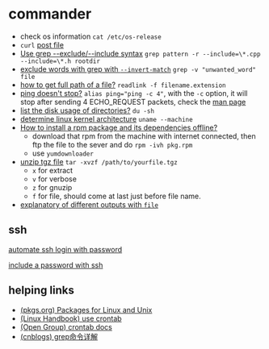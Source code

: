 # commander

- check os information `cat /etc/os-release`
- `curl` [post file](https://stackoverflow.com/questions/12667797/using-curl-to-upload-post-data-with-files)
- [Use grep --exclude/--include syntax](https://stackoverflow.com/questions/221921/use-grep-exclude-include-syntax-to-not-grep-through-certain-files) `grep pattern -r --include=\*.cpp --include=\*.h rootdir`
- [exclude words with grep with `--invert-match`](https://stackoverflow.com/questions/4538253/how-can-i-exclude-one-word-with-grep) `grep -v "unwanted_word" file`
- [how to get full path of a file?](https://stackoverflow.com/questions/5265702/how-to-get-full-path-of-a-file) `readlink -f filename.extension`
- [ping doesn't stop?](https://askubuntu.com/questions/200989/ping-for-4-times) `alias ping="ping -c 4"`, with the `-c` option, it will stop after sending 4 ECHO_REQUEST packets, check the [man page](https://man7.org/linux/man-pages/man8/ping.8.html)
- [list the disk usage of directories?](https://stackoverflow.com/questions/1019116/using-ls-to-list-directories-and-their-total-sizes) `du -sh`
- [determine linux kernel architecture](https://unix.stackexchange.com/questions/12453/how-to-determine-linux-kernel-architecture) `uname --machine`
- [How to install a rpm package and its dependencies offline?](https://stackoverflow.com/questions/50648152/how-to-install-a-rpm-package-and-its-dependencies-offline)
  - download that rpm from the machine with internet connected, then ftp the file to the sever and do `rpm -ivh pkg.rpm`
  - use `yumdownloader`
- [unzip tgz file](https://askubuntu.com/questions/499807/how-to-unzip-tgz-file-using-the-terminal) `tar -xvzf /path/to/yourfile.tgz`
  - `x` for extract
  - `v` for verbose
  - `z` for gnuzip
  - `f` for file, should come at last just before file name.
- [explanatory of different outputs with `file`](https://unix.stackexchange.com/a/151035)

## ssh

[automate ssh login with password](https://serverfault.com/questions/241588/how-to-automate-ssh-login-with-password)

[include a password with ssh](https://askubuntu.com/questions/224181/how-do-i-include-a-password-with-ssh-command-want-to-make-shell-script)

## helping links

- [\(pkgs.org\) Packages for Linux and Unix](https://pkgs.org/)
- [\(Linux Handbook\) use crontab](https://linuxhandbook.com/crontab/)
- [\(Open Group\) crontab docs](https://pubs.opengroup.org/onlinepubs/9699919799/utilities/crontab.html)
- [\(cnblogs\) grep命令详解](https://www.cnblogs.com/ggjucheng/archive/2013/01/13/2856896.html)
